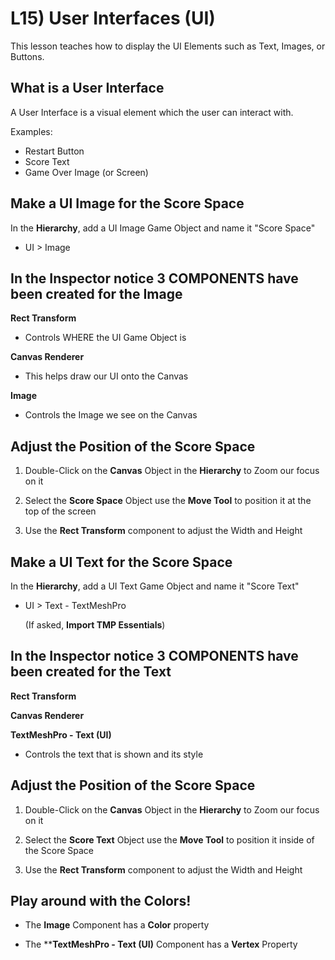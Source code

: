 # L15) User Interfaces (UI)

This lesson teaches how to display the UI Elements such as Text, Images, or Buttons.

## What is a User Interface

A User Interface is a visual element which the user can interact with.

Examples:

- Restart Button
- Score Text
- Game Over Image (or Screen)

## Make a UI Image for the Score Space

In the **Hierarchy**, add a UI Image Game Object and name it "Score Space"

- UI > Image

## In the Inspector notice 3 COMPONENTS have been created for the Image

**Rect Transform**

- Controls WHERE the UI Game Object is

**Canvas Renderer**

- This helps draw our UI onto the Canvas

**Image**

- Controls the Image we see on the Canvas

## Adjust the Position of the Score Space

1) Double-Click on the **Canvas** Object in the **Hierarchy** to Zoom our focus on it

2) Select the **Score Space** Object use the **Move Tool** to position it at the top of the screen
3) Use the **Rect Transform** component to adjust the Width and Height

## Make a UI Text for the Score Space

In the **Hierarchy**, add a UI Text Game Object and name it "Score Text"

- UI > Text - TextMeshPro 
    
    (If asked, **Import TMP Essentials**)

## In the Inspector notice 3 COMPONENTS have been created for the Text

**Rect Transform**

**Canvas Renderer**

**TextMeshPro - Text (UI)**

- Controls the text that is shown and its style

## Adjust the Position of the Score Space

1) Double-Click on the **Canvas** Object in the **Hierarchy** to Zoom our focus on it

2) Select the **Score Text** Object use the **Move Tool** to position it inside of the Score Space

3) Use the **Rect Transform** component to adjust the Width and Height

## Play around with the Colors!

- The **Image** Component has a **Color** property

- The ****TextMeshPro - Text (UI)** Component has a **Vertex** Property
